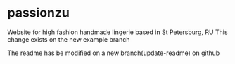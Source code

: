 # passionzu
Website for high fashion handmade lingerie based in St Petersburg, RU
This change exists on the new example branch


The readme has be modified on a new branch(update-readme) on github
